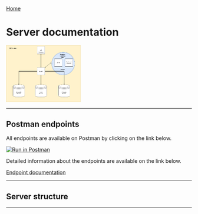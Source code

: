 [Home](README.md)
# Server documentation

<img 
src="./images/dsc_db.png" 
alt="EER Diagram"
height="40%" 
width="40%"
/>

***
## Postman endpoints

All endpoints are available on Postman by clicking on the link below.

[![Run in Postman](https://run.pstmn.io/button.svg)](https://app.getpostman.com/run-collection/9752892a1bb7a06b7994)

Detailed information about the endpoints are available on the link below. 

[Endpoint documentation](https://documenter.getpostman.com/view/6773992/TzXzEHQb)

***

## Server structure


***